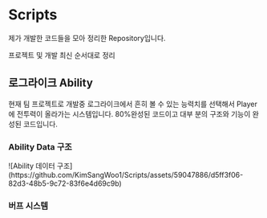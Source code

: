 # Scripts
제가 개발한 코드들을 모아 정리한 Repository입니다.

프로젝트 및 개발 최신 순서대로 정리

 <h2>로그라이크 Ability</h2>
현재 팀 프로젝트로 개발중
로그라이크에서 흔히 볼 수 있는 능력치를 선택해서 Player에 전투력이 올라가는 시스템입니다.
80%완성된 코드이고 대부
분의 구조와 기능이 완성된 코드입니다. 

<h3>Ability Data 구조</h3>
![Ability 데이터 구조](https://github.com/KimSangWoo1/Scripts/assets/59047886/d5ff3f06-82d3-48b5-9c72-83f6e4d69c9b)

<h3>버프 시스템</h3>

